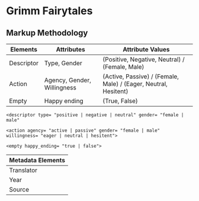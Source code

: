 # Grimm Fairytales
## Markup Methodology

| Elements  |  Attributes |  Attribute Values |
|---|---|---|
| Descriptor  | Type, Gender  | (Positive, Negative, Neutral) / (Female, Male)  |
| Action  | Agency, Gender, Willingness  | (Active, Passive) / (Female, Male) / (Eager, Neutral, Hesitent)  |
| Empty  | Happy ending  |  (True, False) |

`<descriptor type= "positive | negative | neutral" gender= "female | male"`

`<action agency= "active | passive" gender= "female | male" willingness= "eager | neutral | hesitent">`

`<empty happy_ending= "true | false">`


| Metadata Elements |
|---|
| Translator  |
| Year  |
| Source  |
